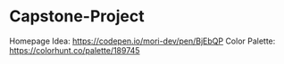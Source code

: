 # Capstone-Project

Homepage Idea: https://codepen.io/mori-dev/pen/BjEbQP
Color Palette: https://colorhunt.co/palette/189745
